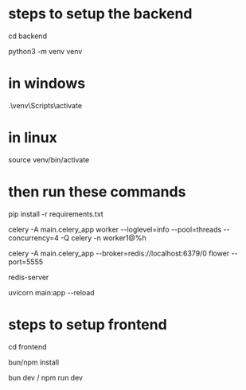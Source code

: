# steps to setup the backend
cd backend

python3 -m venv venv

# in windows
.\venv\Scripts\activate

# in linux
source venv/bin/activate



# then run these commands

pip install -r requirements.txt

celery -A main.celery_app worker --loglevel=info --pool=threads --concurrency=4 -Q celery -n worker1@%h


celery -A main.celery_app --broker=redis://localhost:6379/0 flower --port=5555

redis-server

uvicorn main:app --reload


# steps to setup frontend
cd frontend

bun/npm install

bun dev / npm run dev
